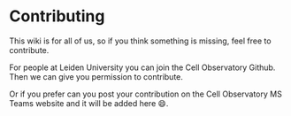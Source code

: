 # Contributing

This wiki is for all of us, so if you think something is missing, feel free to contribute.

For people at Leiden University you can join the Cell Observatory Github. Then we can give you permission to contribute.

Or if you prefer can you post your contribution on the Cell Observatory MS Teams website and it will be added here :smile:.

